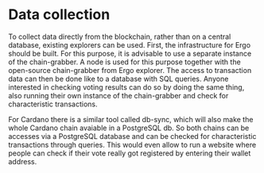 # Data collection
To collect data directly from the blockchain, rather than on a central database, existing explorers can be used. First, the infrastructure for Ergo should be built. For this purpose, it is advisable to use a separate instance of the chain-grabber. A node is used for this purpose together with the open-source chain-grabber from Ergo explorer. The access to transaction data can then be done like to a database with SQL queries. Anyone interested in checking voting results can do so by doing the same thing, also running their own instance of the chain-grabber and check for characteristic transactions. 

For Cardano there is a similar tool called db-sync, which will also make the whole Cardano chain avaiable in a PostgreSQL db. So both chains can be accesses via a PostgreSQL database and can be checked for characteristic transactions through queries. This would even allow to run a website where people can check if their vote really got registered by entering their wallet address.  
